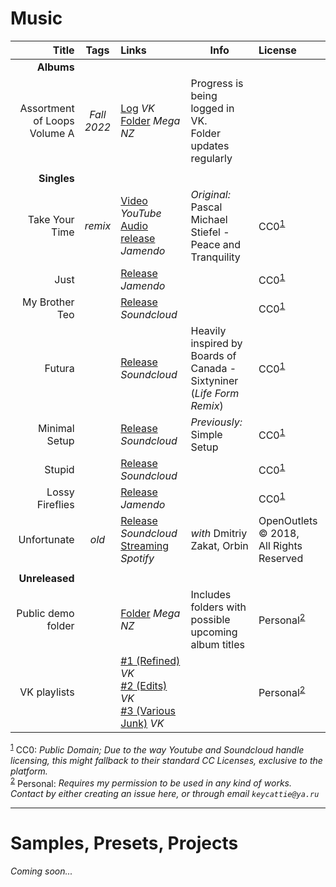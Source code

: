 # Music
Title | Tags | Links | Info | License
----:|:---:|:--- | --- |:---
| **Albums** |
Assortment of Loops <br/>Volume A | *Fall <br/>2022* | [Log](https://vk.com/loeen?w=wall211522269_7447) *VK* <br/>[Folder](https://mega.nz/folder/r8gBnaBJ#mtrIVSJirv7LYWuFFogPSw) *Mega NZ* | Progress is being logged in VK. <br/>Folder updates regularly | |
||||
| **Singles** |
Take Your Time | *remix* | [Video](https://www.youtube.com/watch?v=aEy2o1jxk_I) *YouTube*<br/>[Audio release](https://www.jamendo.com/track/1629201/patch-plot-take-your-time-peace-and-tranquility-remixed) *Jamendo* | *Original:* <br/>Pascal Michael Stiefel - <br/>Peace and Tranquility | CC0<sup>[1](#CC0note)</sup>
Just | | [Release](https://www.jamendo.com/track/1621703/patch-plot-just) *Jamendo* | | CC0<sup>[1](#CC0note)</sup>
My Brother Teo | | [Release](https://soundcloud.com/keycattie/effffff4) *Soundcloud* | | CC0<sup>[1](#CC0note)</sup>
Futura | | [Release](https://soundcloud.com/keycattie/patch-plot-futura) *Soundcloud* | Heavily inspired by <br/> Boards of Canada -  Sixtyniner <br/>(*Life Form Remix*) | CC0<sup>[1](#CC0note)</sup>
Minimal Setup | | [Release](https://soundcloud.com/keycattie/patch-plot-minimal-setup) *Soundcloud* | *Previously:* Simple Setup | CC0<sup>[1](#CC0note)</sup>
Stupid | | [Release](https://soundcloud.com/keycattie/stupid) *Soundcloud* | | CC0<sup>[1](#CC0note)</sup>
Lossy Fireflies | | [Release](https://www.jamendo.com/track/1646853/patch-plot-lossy-fireflies) *Jamendo* | | CC0<sup>[1](#CC0note)</sup>
Unfortunate | *old* | [Release](https://soundcloud.com/openoutlets/dmitriy-zakat-x-john-loeen-x) *Soundcloud*<br/>[Streaming](https://open.spotify.com/track/2o2dC4BdDuegK3H9RdPv33?si=AxESxet2RsSO8Gkww12pYw) *Spotify* | *with* Dmitriy Zakat, Orbin | OpenOutlets &copy; 2018,<br/>All Rights Reserved
|||||
| **Unreleased** |
Public demo folder | | [Folder](https://mega.nz/folder/ng5R1KBB#QTdM8PfNLq7wujo2G7cHUg) *Mega NZ* | Includes folders with possible <br/>upcoming album titles | Personal<sup>[2](#demonote)</sup>
VK playlists | | [#1 (Refined)](https://vk.com/music/playlist/211522269_168_41d817094e442d56e7) *VK*<br/>[#2 (Edits)](https://vk.com/music/playlist/211522269_163_a6172d38e49bea71a2) *VK*<br/>[#3 (Various Junk)](https://vk.com/music/playlist/211522269_75_542f6197e2c60ecb16) *VK* | | Personal<sup>[2](#demonote)</sup>
<sup>[1](#CC0note)</sup>
<a name="CC0note">CC0</a>: *Public Domain; Due to the way Youtube and Soundcloud handle licensing, this might fallback to their standard CC Licenses, exclusive to the platform.*<br/>
<sup>[2](#demonote)</sup>
<a name="demonote">Personal</a>: *Requires my permission to be used in any kind of works. Contact by either creating an issue here, or through email `keycattie@ya.ru`*

***
# Samples, Presets, Projects
*Coming soon...*

